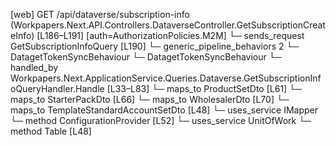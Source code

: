 [web] GET /api/dataverse/subscription-info  (Workpapers.Next.API.Controllers.DataverseController.GetSubscriptionCreateInfo)  [L186–L191] [auth=AuthorizationPolicies.M2M]
  └─ sends_request GetSubscriptionInfoQuery [L190]
    └─ generic_pipeline_behaviors 2
      └─ DatagetTokenSyncBehaviour
      └─ DatagetTokenSyncBehaviour
    └─ handled_by Workpapers.Next.ApplicationService.Queries.Dataverse.GetSubscriptionInfoQueryHandler.Handle [L33–L83]
      └─ maps_to ProductSetDto [L61]
      └─ maps_to StarterPackDto [L66]
      └─ maps_to WholesalerDto [L70]
      └─ maps_to TemplateStandardAccountSetDto [L48]
      └─ uses_service IMapper
        └─ method ConfigurationProvider [L52]
      └─ uses_service UnitOfWork
        └─ method Table [L48]


